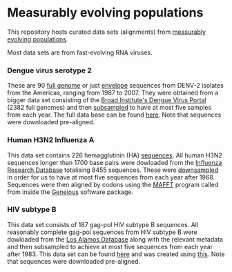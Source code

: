# Measurably evolving populations

This repository hosts curated data sets (alignments) from [measurably evolving populations](http://www.sciencedirect.com/science/article/pii/S0169534703002167).

Most data sets are from fast-evolving RNA viruses.

### Dengue virus serotype 2
These are 90 [full genome](https://github.com/maxbiostat/MEP_data/blob/master/denv_2/denv2_genome.fasta) or just [envelope](https://github.com/maxbiostat/MEP_data/blob/master/denv_2/denv2_env.fasta) sequences from DENV-2 isolates from the Americas, ranging from  1987 to 2007.
They were obtained from a bigger data set consisting of the [Broad Institute's Dengue Virus Portal](http://www.broadinstitute.org/annotation/viral/Dengue/) (2382 full genomes) and then [subsampled](https://github.com/maxbiostat/treetime/blob/master/data/genesis/create_denv.R) to have at most five samples from each year.
The full data base can be found [here](https://github.com/maxbiostat/treetime/blob/master/data/raw/Dengue_alignment.fasta).
Note that sequences were downloaded pre-aligned.

### Human H3N2 Influenza A
This data set contains 226 hemagglutinin (HA) [sequences](https://github.com/maxbiostat/MEP_data/blob/master/flu_ha/flu_HA.fasta).
All human H3N2 sequences longer than 1700 base pairs were dowloaded from the [Influenza Research Database](http://www.fludb.org/brc/home.spg?decorator=influenza) totalising 8455 sequences.
These were [downsampled](https://github.com/maxbiostat/treetime/blob/master/data/genesis/create_Influenza.R) in order for us to have at most five sequences from each year after 1968.
Sequences were then aligned by codons using the [MAFFT](http://mafft.cbrc.jp/alignment/software/) program called from inside the [Geneious](http://www.geneious.com/) software package.

### HIV subtype B
This data set consists of 187 gag-pol HIV subtype B sequences. 
All reasonably complete gag-pol sequences from HIV subtype B were dowloaded from the [Los Alamos Database](http://www.hiv.lanl.gov/content/sequence/HIV/mainpage.html) along with the relevant metadata and then subsampled to achieve at most five sequences from each year after 1983.
This data set can be found [here](https://github.com/maxbiostat/MEP_data/blob/master/hiv_pol/hiv_pol_USA.fasta) and was created using [this](https://github.com/maxbiostat/treetime/blob/master/data/genesis/create_hiv_USA.R).
Note that sequences were downloaded pre-aligned.
